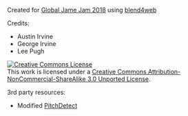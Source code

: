 Created for [Global Jame Jam 2018](https://globalgamejam.org/) using [blend4web](https://www.blend4web.com/)

Credits:
- Austin Irvine
- George Irvine
- Lee Pugh

<a rel="license" href="http://creativecommons.org/licenses/by-nc-sa/3.0/"><img alt="Creative Commons License" style="border-width:0" src="https://i.creativecommons.org/l/by-nc-sa/3.0/88x31.png" /></a><br />This work is licensed under a <a rel="license" href="http://creativecommons.org/licenses/by-nc-sa/3.0/">Creative Commons Attribution-NonCommercial-ShareAlike 3.0 Unported License</a>.

3rd party resources:
- Modified [PitchDetect](https://github.com/cwilso/PitchDetect)

